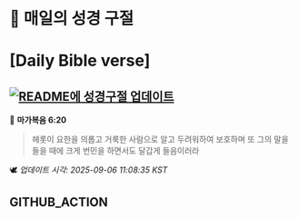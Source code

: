 # 🙏 매일의 성경 구절
# [Daily Bible verse]
## [![README에 성경구절 업데이트](https://github.com/DONGSUKA/first_test/actions/workflows/update-readme-bible.yml/badge.svg)](https://github.com/DONGSUKA/first_test/actions/workflows/update-readme-bible.yml)
<!-- START_BIBLE_VERSE -->
📖 **마가복음 6:20**
> 헤롯이 요한을 의롭고 거룩한 사람으로 알고 두려워하여 보호하며 또 그의 말을 들을 때에 크게 번민을 하면서도 달갑게 들음이러라

🕊️ _업데이트 시각: 2025-09-06 11:08:35 KST_
  <!-- END_BIBLE_VERSE -->
## GITHUB_ACTION
